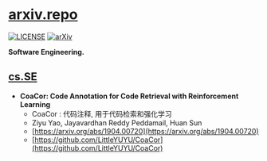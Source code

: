 # [arxiv.repo](https://github.com/Mainvooid/arxiv.repo)

[![LICENSE](https://img.shields.io/badge/license-Anti%20996-blue.svg)](https://github.com/996icu/996.ICU/blob/master/LICENSE)
[![arXiv](https://img.shields.io/badge/arXiv-cs.SE-orange.svg)]()

**Software Engineering.**

## [cs.SE](https://arxiv.org/list/cs.SE/recent)

- **CoaCor: Code Annotation for Code Retrieval with Reinforcement Learning**
   - CoaCor  : 代码注释, 用于代码检索和强化学习
   - Ziyu Yao, Jayavardhan Reddy Peddamail, Huan Sun
   - [https://arxiv.org/abs/1904.00720](https://arxiv.org/abs/1904.00720)
   - [https://github.com/LittleYUYU/CoaCor](https://github.com/LittleYUYU/CoaCor)